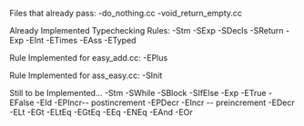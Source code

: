 Files that already pass:
-do_nothing.cc
-void_return_empty.cc

Already Implemented Typechecking Rules:
-Stm
  -SExp
  -SDecls
  -SReturn
-Exp
  -EInt
  -ETimes
  -EAss
  -ETyped

Rule Implemented for easy_add.cc:
-EPlus

Rule Implemented for ass_easy.cc:
-SInit


Still to be Implemented...
-Stm
  -SWhile
  -SBlock
  -SIfElse
-Exp
  -ETrue
  -EFalse
  -EId
  -EPIncr-- postincrement
  -EPDecr
  -EIncr -- preincrement
  -EDecr
  -ELt
  -EGt
  -ELtEq
  -EGtEq
  -EEq
  -ENEq
  -EAnd
  -EOr

